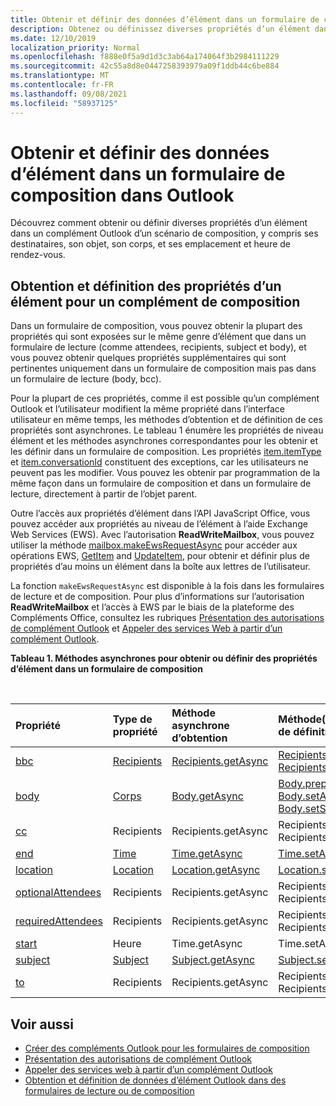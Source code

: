```yaml
---
title: Obtenir et définir des données d’élément dans un formulaire de composition dans Outlook
description: Obtenez ou définissez diverses propriétés d’un élément dans un complément Outlook d’un scénario de composition, y compris ses destinataires, son objet, son corps, et ses emplacement et heure de rendez-vous.
ms.date: 12/10/2019
localization_priority: Normal
ms.openlocfilehash: f888e0f5a9d1d3c3ab64a174064f3b2984111229
ms.sourcegitcommit: 42c55a8d8e0447258393979a09f1ddb44c6be884
ms.translationtype: MT
ms.contentlocale: fr-FR
ms.lasthandoff: 09/08/2021
ms.locfileid: "58937125"
---
```

# <a name="get-and-set-item-data-in-a-compose-form-in-outlook"></a>Obtenir et définir des données d’élément dans un formulaire de composition dans Outlook

Découvrez comment obtenir ou définir diverses propriétés d’un élément dans un complément Outlook d’un scénario de composition, y compris ses destinataires, son objet, son corps, et ses emplacement et heure de rendez-vous.

## <a name="getting-and-setting-item-properties-for-a-compose-add-in"></a>Obtention et définition des propriétés d’un élément pour un complément de composition

Dans un formulaire de composition, vous pouvez obtenir la plupart des propriétés qui sont exposées sur le même genre d’élément que dans un formulaire de lecture (comme attendees, recipients, subject et body), et vous pouvez obtenir quelques propriétés supplémentaires qui sont pertinentes uniquement dans un formulaire de composition mais pas dans un formulaire de lecture (body, bcc).

Pour la plupart de ces propriétés, comme il est possible qu’un complément Outlook et l’utilisateur modifient la même propriété dans l’interface utilisateur en même temps, les méthodes d’obtention et de définition de ces propriétés sont asynchrones. Le tableau 1 énumère les propriétés de niveau élément et les méthodes asynchrones correspondantes pour les obtenir et les définir dans un formulaire de composition. Les propriétés  [item.itemType](../reference/objectmodel/preview-requirement-set/office.context.mailbox.item.md#properties) et [item.conversationId](../reference/objectmodel/preview-requirement-set/office.context.mailbox.item.md#properties) constituent des exceptions, car les utilisateurs ne peuvent pas les modifier. Vous pouvez les obtenir par programmation de la même façon dans un formulaire de composition et dans un formulaire de lecture, directement à partir de l’objet parent.

Outre l’accès aux propriétés d’élément dans l’API JavaScript Office, vous pouvez accéder aux propriétés au niveau de l’élément à l’aide Exchange Web Services (EWS). Avec l’autorisation **ReadWriteMailbox**, vous pouvez utiliser la méthode [mailbox.makeEwsRequestAsync](../reference/objectmodel/preview-requirement-set/office.context.mailbox.md#methods) pour accéder aux opérations EWS, [GetItem](/exchange/client-developer/web-service-reference/getitem-operation) and [UpdateItem](/exchange/client-developer/web-service-reference/updateitem-operation), pour obtenir et définir plus de propriétés d’au moins un élément dans la boîte aux lettres de l’utilisateur.

La fonction `makeEwsRequestAsync` est disponible à la fois dans les formulaires de lecture et de composition. Pour plus d’informations sur l’autorisation **ReadWriteMailbox** et l’accès à EWS par le biais de la plateforme des Compléments Office, consultez les rubriques [Présentation des autorisations de complément Outlook](understanding-outlook-add-in-permissions.md) et [Appeler des services Web à partir d’un complément Outlook](web-services.md).

**Tableau 1. Méthodes asynchrones pour obtenir ou définir des propriétés d’élément dans un formulaire de composition**

<br/>

| Propriété | Type de propriété | Méthode asynchrone d’obtention | Méthode(s) asynchrone(s) de définition |
|:-----|:-----|:-----|:-----|
|[bbc](../reference/objectmodel/preview-requirement-set/office.context.mailbox.item.md#properties)|[Recipients](/javascript/api/outlook/office.Recipients)|[Recipients.getAsync](/javascript/api/outlook/office.Recipients#getAsync_options__callback_)|[Recipients.addAsync](/javascript/api/outlook/office.Recipients#addAsync_recipients__options__callback_), [Recipients.setAsync](/javascript/api/outlook/office.Recipients#setAsync_recipients__options__callback_)|
|[body](../reference/objectmodel/preview-requirement-set/office.context.mailbox.item.md#properties)|[Corps](/javascript/api/outlook/office.Body)|[Body.getAsync](/javascript/api/outlook/office.Body#getAsync_coercionType__options__callback_)|[Body.prependAsync](/javascript/api/outlook/office.Body#prependAsync_data__options__callback_), [Body.setAsync](/javascript/api/outlook/office.Body#setAsync_data__options__callback_), [Body.setSelectedDataAsync](/javascript/api/outlook/office.Body#setSelectedDataAsync_data__options__callback_)|
|[cc](../reference/objectmodel/preview-requirement-set/office.context.mailbox.item.md#properties)|Recipients|Recipients.getAsync|Recipients.addAsync Recipients.setAsync|
|[end](../reference/objectmodel/preview-requirement-set/office.context.mailbox.item.md#properties)|[Time](/javascript/api/outlook/office.Time)|[Time.getAsync](/javascript/api/outlook/office.Time#getAsync_options__callback_)|[Time.setAsync](/javascript/api/outlook/office.Time#setAsync_dateTime__options__callback_)|
|[location](../reference/objectmodel/preview-requirement-set/office.context.mailbox.item.md#properties)|[Location](/javascript/api/outlook/office.Location)|[Location.getAsync](/javascript/api/outlook/office.Location#getAsync_options__callback_)|[Location.setAsync](/javascript/api/outlook/office.Location#setAsync_location__options__callback_)|
|[optionalAttendees](../reference/objectmodel/preview-requirement-set/office.context.mailbox.item.md#properties)|Recipients|Recipients.getAsync|Recipients.addAsync Recipients.setAsync|
|[requiredAttendees](../reference/objectmodel/preview-requirement-set/office.context.mailbox.item.md#properties)|Recipients|Recipients.getAsync|Recipients.addAsync Recipients.setAsync|
|[start](../reference/objectmodel/preview-requirement-set/office.context.mailbox.item.md#properties)|Heure|Time.getAsync|Time.setAsync|
|[subject](../reference/objectmodel/preview-requirement-set/office.context.mailbox.item.md#properties)|[Subject](/javascript/api/outlook/office.Subject)|[Subject.getAsync](/javascript/api/outlook/office.Subject#getAsync_options__callback_)|[Subject.setAsync](/javascript/api/outlook/office.Subject#setAsync_subject__options__callback_)|
|[to](../reference/objectmodel/preview-requirement-set/office.context.mailbox.item.md#properties)|Recipients|Recipients.getAsync|Recipients.addAsync Recipients.setAsync|

## <a name="see-also"></a>Voir aussi

- [Créer des compléments Outlook pour les formulaires de composition](compose-scenario.md)
- [Présentation des autorisations de complément Outlook](understanding-outlook-add-in-permissions.md)
- [Appeler des services web à partir d’un complément Outlook](web-services.md)
- [Obtention et définition de données d’élément Outlook dans des formulaires de lecture ou de composition](item-data.md)
